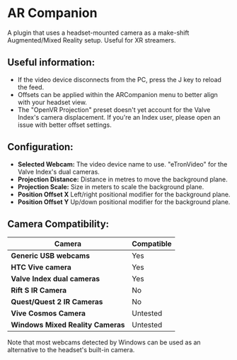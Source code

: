 # AR Companion
A plugin that uses a headset-mounted camera as a make-shift Augmented/Mixed Reality setup. Useful for XR streamers.

## Useful information:
- If the video device disconnects from the PC, press the J key to reload the feed.
- Offsets can be applied within the ARCompanion menu to better align with your headset view.
- The "OpenVR Projection" preset doesn't yet account for the Valve Index's camera displacement. If you're an Index user, please open an issue with better offset settings.
## Configuration:
* **Selected Webcam:** The video device name to use. "eTronVideo" for the Valve Index's dual cameras.
* **Projection Distance:** Distance in metres to move the background plane.
* **Projection Scale:** Size in meters to scale the background plane.
* **Position Offset X** Left/right positional modifier for the background plane.
* **Position Offset Y** Up/down positional modifier for the background plane.
## Camera Compatibility:
|Camera| Compatible
|-------------------------------|-----------|
|**Generic USB webcams**| Yes|
| **HTC Vive camera**| Yes|
| **Valve Index dual cameras**| Yes|
| **Rift S IR Camera**| No|
| **Quest/Quest 2 IR Cameras**| No|
| **Vive Cosmos Camera**| Untested|
| **Windows Mixed Reality Cameras**| Untested|

Note that most webcams detected by Windows can be used as an alternative to the headset's built-in camera.
